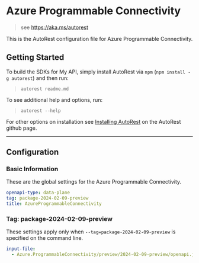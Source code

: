 # Azure Programmable Connectivity

> see https://aka.ms/autorest

This is the AutoRest configuration file for Azure Programmable Connectivity.

## Getting Started

To build the SDKs for My API, simply install AutoRest via `npm` (`npm install -g autorest`) and then run:

> `autorest readme.md`

To see additional help and options, run:

> `autorest --help`

For other options on installation see [Installing AutoRest](https://aka.ms/autorest/install) on the AutoRest github page.

---

## Configuration

### Basic Information

These are the global settings for the Azure Programmable Connectivity.

```yaml
openapi-type: data-plane
tag: package-2024-02-09-preview
title: AzureProgrammableConnectivity
```

### Tag: package-2024-02-09-preview

These settings apply only when `--tag=package-2024-02-09-preview` is specified on the command line.

```yaml $(tag) == 'package-2024-02-09-preview'
input-file:
  - Azure.ProgrammableConnectivity/preview/2024-02-09-preview/openapi.json
```